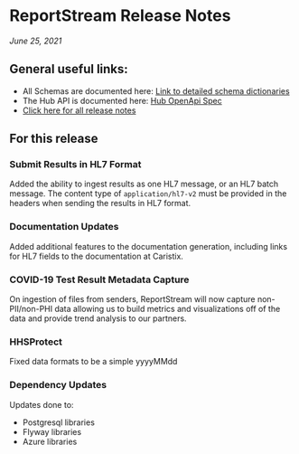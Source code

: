 #  ReportStream Release Notes

*June 25, 2021*

## General useful links:

- All Schemas are documented here:  [Link to detailed schema dictionaries](../schema_documentation)
- The Hub API is documented here: [Hub OpenApi Spec](../openapi.yml)
- [Click here for all release notes](../releases)

## For this release

### Submit Results in HL7 Format

Added the ability to ingest results as one HL7 message, or an HL7 batch message. The content 
type of `application/hl7-v2` must be provided in the headers when sending the results in HL7 format.  

### Documentation Updates

Added additional features to the documentation generation, including links for HL7 fields to the
documentation at Caristix.

### COVID-19 Test Result Metadata Capture

On ingestion of files from senders, ReportStream will now capture non-PII/non-PHI data allowing us to
build metrics and visualizations off of the data and provide trend analysis to our partners.

### HHSProtect

Fixed data formats to be a simple yyyyMMdd

### Dependency Updates
Updates done to:
- Postgresql libraries
- Flyway libraries
- Azure libraries

